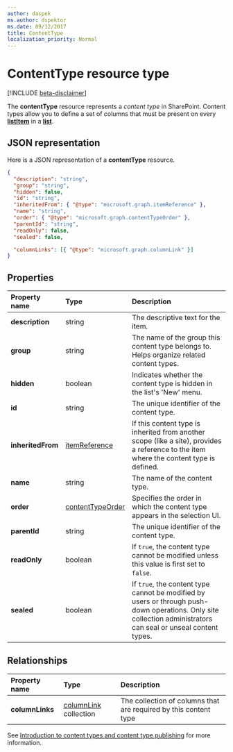 ```yaml
---
author: daspek
ms.author: dspektor
ms.date: 09/12/2017
title: ContentType
localization_priority: Normal
---
```

# ContentType resource type

[!INCLUDE [beta-disclaimer](../../includes/beta-disclaimer.md)]

The **contentType** resource represents a _content type_ in SharePoint.
Content types allow you to define a set of columns that must be present on every [**listItem**][listItem] in a [**list**][list].

[list]: list.md
[listItem]: listitem.md

## JSON representation

Here is a JSON representation of a **contentType** resource.
<!-- { "blockType": "resource", "@odata.type": "microsoft.graph.contentType" } -->

```json
{
  "description": "string",
  "group": "string",
  "hidden": false,
  "id": "string",
  "inheritedFrom": { "@type": "microsoft.graph.itemReference" },
  "name": "string",
  "order": { "@type": "microsoft.graph.contentTypeOrder" },
  "parentId": "string",
  "readOnly": false,
  "sealed": false,

  "columnLinks": [{ "@type": "microsoft.graph.columnLink" }]
}
```

## Properties

| Property name     | Type                 | Description
|:------------------|:---------------------|:----------------------------------
| **description**   | string               | The descriptive text for the item.
| **group**         | string               | The name of the group this content type belongs to. Helps organize related content types.
| **hidden**        | boolean              | Indicates whether the content type is hidden in the list's 'New' menu.
| **id**            | string               | The unique identifier of the content type.
| **inheritedFrom** | [itemReference][]    | If this content type is inherited from another scope (like a site), provides a reference to the item where the content type is defined.
| **name**          | string               | The name of the content type.
| **order**         | [contentTypeOrder][] | Specifies the order in which the content type appears in the selection UI.
| **parentId**      | string               | The unique identifier of the content type.
| **readOnly**      | boolean              | If `true`, the content type cannot be modified unless this value is first set to `false`.
| **sealed**        | boolean              | If `true`, the content type cannot be modified by users or through push-down operations. Only site collection administrators can seal or unseal content types.

## Relationships

| Property name   | Type                      | Description
|:----------------|:--------------------------|:-------------------------------
| **columnLinks** | [columnLink][] collection | The collection of columns that are required by this content type

See [Introduction to content types and content type publishing][contentTypeIntro] for more information.

[columnLink]: columnlink.md
[contentTypeIntro]: https://support.office.com/en-us/article/Introduction-to-content-types-and-content-type-publishing-e1277a2e-a1e8-4473-9126-91a0647766e5
[itemReference]: itemreference.md
[contentTypeOrder]: contenttypeorder.md

<!--
{
  "type": "#page.annotation",
  "description": "",
  "keywords": "",
  "section": "documentation",
  "tocPath": "Resources/ContentType",
  "suppressions": []
}
-->
